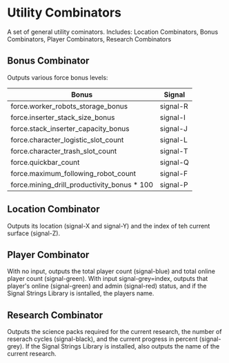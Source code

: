 # Utility Combinators
A set of general utility cominators. Includes: Location Combinators, Bonus Combinators, Player Combinators, Research Combinators


## Bonus Combinator
Outputs various force bonus levels:

|Bonus                                        |Signal    |
|---------------------------------------------|----------|
|force.worker_robots_storage_bonus            | signal-R |
|force.inserter_stack_size_bonus              | signal-I |
|force.stack_inserter_capacity_bonus          | signal-J |
|force.character_logistic_slot_count          | signal-L |
|force.character_trash_slot_count             | signal-T |
|force.quickbar_count                         | signal-Q |
|force.maximum_following_robot_count          | signal-F |
|force.mining_drill_productivity_bonus * 100  | signal-P |

## Location Combinator

Outputs its location (signal-X and signal-Y) and the index of teh current surface (signal-Z).

## Player Combinator

With no input, outputs the total player count (signal-blue) and total online player count (signal-green). With input signal-grey=index, outputs that player's online (signal-green) and admin (signal-red) status, and if the Signal Strings Library is isntalled, the players name.

## Research Combinator

Outputs the science packs required for the current research, the number of reserach cycles (signal-black), and the current progress in percent (signal-grey). If the Signal Strings Library is installed, also outputs the name of the current research.
